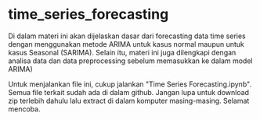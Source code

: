 # time_series_forecasting

Di dalam materi ini akan dijelaskan dasar dari forecasting data time series dengan menggunakan metode ARIMA untuk kasus normal maupun untuk kasus Seasonal (SARIMA). Selain itu, materi ini juga dilengkapi dengan analisa data dan data preprocessing sebelum memasukkan ke dalam model ARIMA)

Untuk menjalankan file ini, cukup jalankan "Time Series Forecasting.ipynb". Semua file terkait sudah ada di dalam github. Jangan lupa untuk download zip terlebih dahulu lalu extract di dalam komputer masing-masing. Selamat mencoba.
